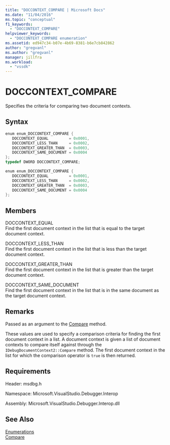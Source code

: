 ```yaml
---
title: "DOCCONTEXT_COMPARE | Microsoft Docs"
ms.date: "11/04/2016"
ms.topic: "conceptual"
f1_keywords: 
  - "DOCCONTEXT_COMPARE"
helpviewer_keywords: 
  - "DOCCONTEXT_COMPARE enumeration"
ms.assetid: ed947c34-b07e-4b69-8381-b6e7cb842862
author: "gregvanl"
ms.author: "gregvanl"
manager: jillfra
ms.workload: 
  - "vssdk"
---
```

# DOCCONTEXT_COMPARE
Specifies the criteria for comparing two document contexts.  
  
## Syntax  
  
```cpp  
enum enum_DOCCONTEXT_COMPARE {   
   DOCCONTEXT_EQUAL         = 0x0001,  
   DOCCONTEXT_LESS_THAN     = 0x0002,  
   DOCCONTEXT_GREATER_THAN  = 0x0003,  
   DOCCONTEXT_SAME_DOCUMENT = 0x0004  
};  
typedef DWORD DOCCONTEXT_COMPARE;  
```  
  
```csharp  
enum enum_DOCCONTEXT_COMPARE {   
   DOCCONTEXT_EQUAL         = 0x0001,  
   DOCCONTEXT_LESS_THAN     = 0x0002,  
   DOCCONTEXT_GREATER_THAN  = 0x0003,  
   DOCCONTEXT_SAME_DOCUMENT = 0x0004  
};  
```  
  
## Members  
 DOCCONTEXT_EQUAL  
 Find the first document context in the list that is equal to the target document context.  
  
 DOCCONTEXT_LESS_THAN  
 Find the first document context in the list that is less than the target document context.  
  
 DOCCONTEXT_GREATER_THAN  
 Find the first document context in the list that is greater than the target document context.  
  
 DOCCONTEXT_SAME_DOCUMENT  
 Find the first document context in the list that is in the same document as the target document context.  
  
## Remarks  
 Passed as an argument to the [Compare](../../../extensibility/debugger/reference/idebugdocumentcontext2-compare.md) method.  
  
 These values are used to specify a comparison criteria for finding the first document context in a list. A document context is given a list of document contexts to compare itself against through the `IDebugDocumentContext2::Compare` method. The first document context in the list for which the comparison operator is `true` is then returned.  
  
## Requirements  
 Header: msdbg.h  
  
 Namespace: Microsoft.VisualStudio.Debugger.Interop  
  
 Assembly: Microsoft.VisualStudio.Debugger.Interop.dll  
  
## See Also  
 [Enumerations](../../../extensibility/debugger/reference/enumerations-visual-studio-debugging.md)   
 [Compare](../../../extensibility/debugger/reference/idebugdocumentcontext2-compare.md)